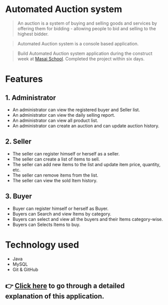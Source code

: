 # Automated Auction system


> An auction is a system of buying and selling goods and services by offering them for bidding - allowing people to bid and selling to the highest bidder. 

> Automated Auction system is a console based application.

> Build Automated Auction system application during the construct week at [Masai School](https://masaischool.com/). Completed the project within six days.

# Features

## 1. Administrator

- An administrator can view the registered buyer and Seller list.
- An administrator can view the daily selling report.
- An administrator can view all product list.
- An administrator can create an auction and can update auction history.

## 2. Seller

- The seller can register himself or herself as a seller.
- The seller can create a list of items to sell.
- The seller can add new items to the list and update item price, quantity, etc.
- The seller can remove items from the list.
- The seller can view the sold Item history.

## 3. Buyer

- Buyer can register himself or herself as Buyer.
- Buyers can Search and view Items by category.
- Buyers can select and view all the buyers and their Items category-wise.
- Buyers can Selects Items to buy.



# Technology used 

- Java
- MySQL
- Git & GitHub

## 👉 [Click here](https://drive.google.com/file/d/138zucf-GfcXLQAQPi_ETVUfblwAsP4Ll/view) to go through a detailed explanation of this application.
